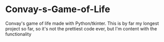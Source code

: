 # Convay-s-Game-of-Life
Convay's game of life made with Python/tkinter. This is by far my longest project so far, so it's not the prettiest code ever, but I'm content with the functionality

